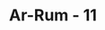 ---
title: "Ar-Rum - 11"
no: 11
arabic_no: ١١
ayah: اَللّٰهُ يَبْدَؤُا الْخَلْقَ ثُمَّ يُعِيْدُهٗ ثُمَّ اِلَيْهِ تُرْجَعُوْنَ
translation: "Allah yang memulai penciptaan (makhluk), kemudian mengulanginya kembali; kemudian kepada-Nya kamu dikembalikan."
tafsir: "Ayat ini menerangkan bahwa Allah menciptakan makhluk sejak dari permulaan, kemudian mematikannya, dan lalu menghidupkannya kembali. Semua itu merupakan peristiwa-peristiwa yang tidak dapat dibantah kebenarannya. Ayat ini mengemukakan suatu perumpamaan yang mudah ditangkap manusia, dan sekaligus dapat dijadikan bukti adanya hari kebangkitan nanti. Perumpamaannya ialah jika Allah dapat mewujudkan sesuatu dari tidak ada sama sekali menjadi ada, tentu mengulangi penciptaan itu kembali atau membangkitkannya lebih mudah bagi-Nya daripada menciptakan makhluk itu pada pertama kalinya. Kehidupan di dunia ini dan hari kebangkitan adalah dua kejadian yang tidak dapat dipungkiri kebenarannya, keduanya saling berhubungan. Akhirnya kepada Allah, Tuhan semesta alam, manusia akan kembali. Allah yang menciptakan kehidupan di dunia dan di akhirat, tujuannya untuk mendidik hamba-hamba-Nya bahwa Allah akan memberi ganjaran kepada mereka yang telah berbuat baik dengan ganjaran surga, dan yang berbuat jahat dengan ganjaran siksa."
---